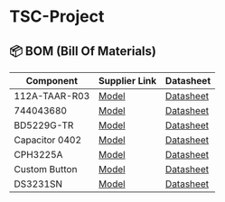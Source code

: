 # TSC-Project

## 📦 BOM (Bill Of Materials)

| Component       | Supplier Link                          | Datasheet                                 |
|-----------------|----------------------------------------|-------------------------------------------|
| 112A-TAAR-R03   | [Model](https://store.comet.srl.ro/Catalogue/Product/43497/)       | [Datasheet](https://www.snapeda.com/parts/112A-TAAR-R03/Attend/datashee)|
| 744043680       | [Model](https://ro.mouser.com/ProductDetail/Wurth-Elektronik/744043680?qs=PGXP4M47uW6VkZq%252BkzjrHA%3D%3D)       | [Datasheet](https://www.we-online.com/components/products/datasheet/744043680.pdf)     |
| BD5229G-TR      | [Model](https://componentsearchengine.com/part-view/BD5229G-TR/ROHM%20Semiconductor)       | [Datasheet](https://fscdn.rohm.com/en/products/databook/datasheet/ic/power/voltage_detector/bd52xxg-e.pdf)      |
| Capacitor 0402  | [Model](https://ro.mouser.com/c/passive-components/capacitors/ceramic-capacitors/?q=CC0402&srsltid=AfmBOoogjqwwed3xvp6V5-bfVkRuawirfMcnAC47L-UQdC3mnXJk097M)       | [Datasheet](https://componentsearchengine.com/Datasheets/2/CC0402MRX5R5BB106.pdf)      |
| CPH3225A        | [Model](https://www.snapeda.com/parts/CPH3225A/Seiko+Instruments/view-part/?ref=snap)     | [Datasheet](https://www.snapeda.com/parts/CPH3225A/Seiko%20Instruments/datasheet/)      |
| Custom Button   | [Model](https://industry.panasonic.com/global/en/products/control/switch/light-touch/number/evqpuj02k)       | [Datasheet](https://industry.panasonic.com/global/en/downloads?tab=catalog&small_g_cd=203&part_no=EVQPUJ02K)      |
| DS3231SN        | [Model](https://www.snapeda.com/parts/DS3231SN%23/Analog+Devices/view-part/?ref=eda)       | [Datasheet](https://www.snapeda.com/parts/DS3231SN%23/Analog%20Devices/datasheet/)      |

